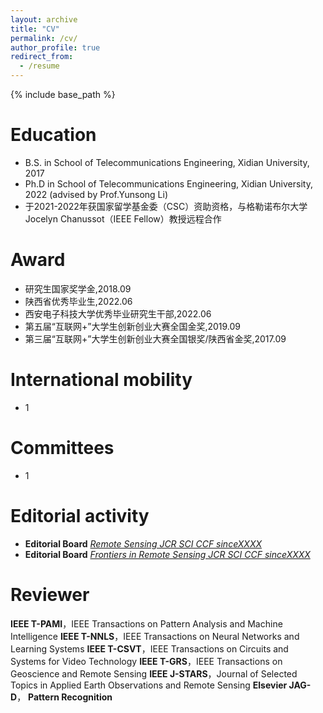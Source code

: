 ```yaml
---
layout: archive
title: "CV"
permalink: /cv/
author_profile: true
redirect_from:
  - /resume
---
```


{% include base_path %}

Education
======
* B.S. in School of Telecommunications Engineering, Xidian University, 2017
* Ph.D in School of Telecommunications Engineering, Xidian University, 2022 (advised by Prof.Yunsong Li)
* 于2021-2022年获国家留学基金委（CSC）资助资格，与格勒诺布尔大学Jocelyn Chanussot（IEEE Fellow）教授远程合作

Award
======
* 研究生国家奖学金,2018.09  
* 陕西省优秀毕业生,2022.06   
* 西安电子科技大学优秀毕业研究生干部,2022.06       
* 第五届“互联网+”大学生创新创业大赛全国金奖,2019.09    
* 第三届“互联网+”大学生创新创业大赛全国银奖/陕西省金奖,2017.09       
<!-- 
* Fall 2015: Research Assistant
  * Github University
  * Duties included: Merging pull requests
  * Supervisor: Professor Hub -->
  
International mobility
======
* 1

Committees
======
* 1
  
Editorial activity
======
* **Editorial Board** [*Remote Sensing JCR SCI CCF sinceXXXX*](https://www.mdpi.com/journal/remotesensing/special_issues/KVCSC58HQ0)
* **Editorial Board** [*Frontiers in Remote Sensing JCR SCI CCF sinceXXXX*](https://www.frontiersin.org/my-frontiers/overview)

Reviewer
======
**IEEE T-PAMI**，IEEE Transactions on Pattern Analysis and Machine Intelligence
**IEEE T-NNLS**，IEEE Transactions on Neural Networks and Learning Systems
**IEEE T-CSVT**，IEEE Transactions on Circuits and Systems for Video Technology
**IEEE T-GRS**，IEEE Transactions on Geoscience and Remote Sensing
**IEEE J-STARS**，Journal of Selected Topics in Applied Earth Observations and Remote Sensing
**Elsevier JAG-D**，
**Pattern Recognition** 